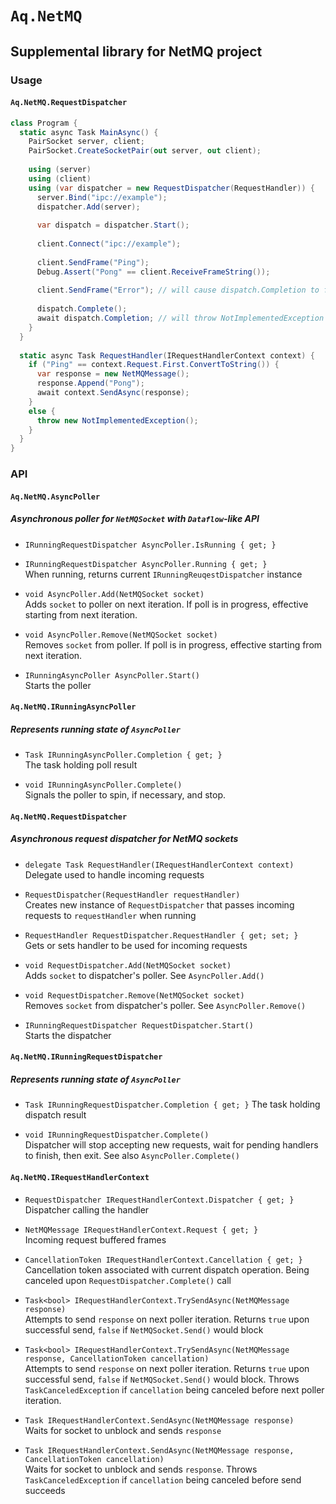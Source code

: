 # `Aq.NetMQ`

## Supplemental library for NetMQ project

### Usage

#### `Aq.NetMQ.RequestDispatcher`

```csharp
class Program {
  static async Task MainAsync() {
    PairSocket server, client;
    PairSocket.CreateSocketPair(out server, out client);
  
    using (server)
    using (client)
    using (var dispatcher = new RequestDispatcher(RequestHandler)) {
      server.Bind("ipc://example");
      dispatcher.Add(server);
      
      var dispatch = dispatcher.Start();
      
      client.Connect("ipc://example");
      
      client.SendFrame("Ping");
      Debug.Assert("Pong" == client.ReceiveFrameString());
      
      client.SendFrame("Error"); // will cause dispatch.Completion to fail
      
      dispatch.Complete();
      await dispatch.Completion; // will throw NotImplementedException
    }
  }
  
  static async Task RequestHandler(IRequestHandlerContext context) {
    if ("Ping" == context.Request.First.ConvertToString()) {
      var response = new NetMQMessage();
      response.Append("Pong");
      await context.SendAsync(response);
    }
    else {
      throw new NotImplementedException();
    }
  }
}
```

### API

#### `Aq.NetMQ.AsyncPoller`

##### Asynchronous poller for `NetMQSocket` with `Dataflow`-like API

- `IRunningRequestDispatcher AsyncPoller.IsRunning { get; }`

- `IRunningRequestDispatcher AsyncPoller.Running { get; }`  
  When running, returns current `IRunningReuqestDispatcher` instance

- `void AsyncPoller.Add(NetMQSocket socket)`  
  Adds `socket` to poller on next iteration. If poll is in progress, effective starting from next iteration.

- `void AsyncPoller.Remove(NetMQSocket socket)`  
  Removes `socket` from poller. If poll is in progress, effective starting from next iteration.

- `IRunningAsyncPoller AsyncPoller.Start()`  
  Starts the poller

#### `Aq.NetMQ.IRunningAsyncPoller`

##### Represents running state of `AsyncPoller`

- `Task IRunningAsyncPoller.Completion { get; }`  
  The task holding poll result

- `void IRunningAsyncPoller.Complete()`  
  Signals the poller to spin, if necessary, and stop.

#### `Aq.NetMQ.RequestDispatcher`

##### Asynchronous request dispatcher for NetMQ sockets

- `delegate Task RequestHandler(IRequestHandlerContext context)`  
  Delegate used to handle incoming requests

- `RequestDispatcher(RequestHandler requestHandler)`  
  Creates new instance of `RequestDispatcher` that passes incoming requests to `requestHandler` when running

- `RequestHandler RequestDispatcher.RequestHandler { get; set; }`  
  Gets or sets handler to be used for incoming requests

- `void RequestDispatcher.Add(NetMQSocket socket)`  
  Adds `socket` to dispatcher's poller. See `AsyncPoller.Add()`

- `void RequestDispatcher.Remove(NetMQSocket socket)`  
  Removes `socket` from dispatcher's poller. See `AsyncPoller.Remove()`

- `IRunningRequestDispatcher RequestDispatcher.Start()`  
  Starts the dispatcher


#### `Aq.NetMQ.IRunningRequestDispatcher`

##### Represents running state of `AsyncPoller`

- `Task IRunningRequestDispatcher.Completion { get; }`
  The task holding dispatch result

- `void IRunningRequestDispatcher.Complete()`  
  Dispatcher will stop accepting new requests, wait for pending handlers to finish, then exit. See also `AsyncPoller.Complete()`

#### `Aq.NetMQ.IRequestHandlerContext`

- `RequestDispatcher IRequestHandlerContext.Dispatcher { get; }`  
  Dispatcher calling the handler

- `NetMQMessage IRequestHandlerContext.Request { get; }`  
  Incoming request buffered frames

- `CancellationToken IRequestHandlerContext.Cancellation { get; }`  
  Cancellation token associated with current dispatch operation. Being canceled upon `RequestDispatcher.Complete()` call

- `Task<bool> IRequestHandlerContext.TrySendAsync(NetMQMessage response)`  
  Attempts to send `response` on next poller iteration. Returns `true` upon successful send, `false` if `NetMQSocket.Send()` would block

- `Task<bool> IRequestHandlerContext.TrySendAsync(NetMQMessage response, CancellationToken cancellation)`  
  Attempts to send `response` on next poller iteration. Returns `true` upon successful send, `false` if `NetMQSocket.Send()` would block. Throws `TaskCanceledException` if `cancellation` being canceled before next poller iteration.

- `Task IRequestHandlerContext.SendAsync(NetMQMessage response)`  
  Waits for socket to unblock and sends `response`

- `Task IRequestHandlerContext.SendAsync(NetMQMessage response, CancellationToken cancellation)`  
  Waits for socket to unblock and sends `response`. Throws `TaskCanceledException` if `cancellation` being canceled before send succeeds
